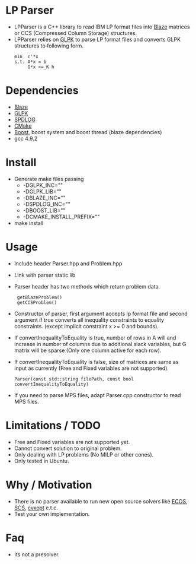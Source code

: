 # LP Parser
- LPParser is a C++ library to read IBM LP format files into [Blaze](https://bitbucket.org/blaze-lib/blaze) matrices or CCS (Compressed Column Storage) structures.
- LPParser relies on [GLPK](https://www.gnu.org/software/glpk/) to parse LP format files and converts GLPK structures to following form.
    ```
    min  c'*x
    s.t. A*x = b
         G*x <=_K h
    ```
 
# Dependencies
 - [Blaze](https://bitbucket.org/blaze-lib/blaze)
 - [GLPK](https://www.gnu.org/software/glpk/)
 - [SPDLOG](https://github.com/gabime/spdlog)
 - [CMake](cmake.org)
 - [Boost](boost.org), boost system and boost thread (blaze dependencies)
 - gcc 4.9.2
 
# Install
 - Generate make files passing 
   * -DGLPK_INC="" 
   * -DGLPK_LIB="" 
   * -DBLAZE_INC="" 
   * -DSPDLOG_INC="" 
   * -DBOOST_LIB=""
   * -DCMAKE_INSTALL_PREFIX=""
 - make install  
 
# Usage
 - Include header Parser.hpp and Problem.hpp
 - Link with parser static lib
 - Parser header has two methods which return problem data.
   ```
    getBlazeProblem()
    getCCSProblem()
   ```
 - Constructor of parser, first argument accepts lp format file and second argument if true converts all inequality constraints to equality constraints. (except implicit constraint x >= 0 and bounds).
 - If convertInequalityToEquality is true, number of rows in A will and increase in number of columns due to additional slack variables, but G matrix will be sparse (Only one column active for each row).
 - If convertInequalityToEquality is false, size of matrices are same as input as currently (Free and Fixed variables are not supported).
   
   ```
   Parser(const std::string filePath, const bool convertInequalityToEquality)
   ```
 - If you need to parse MPS files, adapt Parser.cpp constructor to read MPS files.   
  
# Limitations / TODO
 - Free and Fixed variables are not supported yet.
 - Cannot convert solution to original problem.
 - Only dealing with LP problems (No MILP or other cones).
 - Only tested in Ubuntu.
 
# Why / Motivation
 - There is no parser available to run new open source solvers like [ECOS](https://github.com/embotech/ecos), [SCS](https://github.com/cvxgrp/scs), [cvxopt](cvxopt.org) e.t.c.
 - Test your own implementation.

# Faq
 - Its not a presolver.